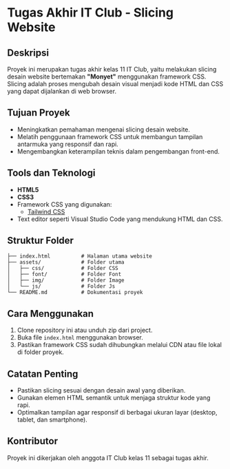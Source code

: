 # Tugas Akhir IT Club - Slicing Website  

## Deskripsi  
Proyek ini merupakan tugas akhir kelas 11 IT Club, yaitu melakukan slicing desain website bertemakan **"Monyet"** menggunakan framework CSS. Slicing adalah proses mengubah desain visual menjadi kode HTML dan CSS yang dapat dijalankan di web browser.  

## Tujuan Proyek  
- Meningkatkan pemahaman mengenai slicing desain website.  
- Melatih penggunaan framework CSS untuk membangun tampilan antarmuka yang responsif dan rapi.  
- Mengembangkan keterampilan teknis dalam pengembangan front-end.  

## Tools dan Teknologi  
- **HTML5**  
- **CSS3**  
- Framework CSS yang digunakan:  
  - [Tailwind CSS](https://tailwindcss.com/) 
- Text editor seperti Visual Studio Code yang mendukung HTML dan CSS.  

## Struktur Folder  
```
├── index.html          # Halaman utama website  
├── assets/             # Folder utama
│   ├── css/            # Folder CSS
│   ├── font/           # Folder Font
│   ├── img/            # Folder Image
│   └── js/             # Folder Js
└── README.md           # Dokumentasi proyek  
```  

## Cara Menggunakan  
1. Clone repository ini atau unduh zip dari project.  
2. Buka file `index.html` menggunakan browser.  
3. Pastikan framework CSS sudah dihubungkan melalui CDN atau file lokal di folder proyek.  

## Catatan Penting  
- Pastikan slicing sesuai dengan desain awal yang diberikan.  
- Gunakan elemen HTML semantik untuk menjaga struktur kode yang rapi.  
- Optimalkan tampilan agar responsif di berbagai ukuran layar (desktop, tablet, dan smartphone).  

## Kontributor  
Proyek ini dikerjakan oleh anggota IT Club kelas 11 sebagai tugas akhir.  
